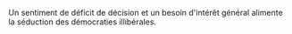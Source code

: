 Un sentiment de déficit de décision et un besoin d'intérêt général alimente la séduction des démocraties illibérales. 